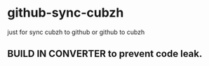# github-sync-cubzh
just for sync cubzh to github or github to cubzh
## BUILD IN CONVERTER to prevent code leak.

